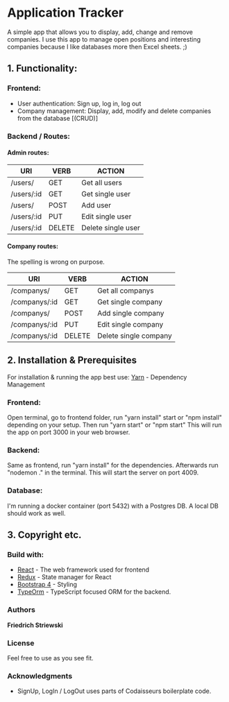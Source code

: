
#  Application Tracker
 A simple app that allows you to display, add, change and remove companies. I use this app to manage open positions and interesting companies because I like databases more then Excel sheets. ;)

## 1. Functionality:

### Frontend: 
* User authentication: Sign up, log in, log out
* Company management: Display, add, modify and delete companies from the database [(CRUD)]

### Backend / Routes:

#### Admin routes:

|**URI**|**VERB**|**ACTION**|
|-------------|-----------|---------------------|
| /users/     | GET       | Get all users       |
| /users/:id  | GET       | Get single user     |
| /users/     | POST      | Add user            |
| /users/:id  | PUT       | Edit single user    |
| /users/:id  | DELETE    | Delete single user  |


#### Company routes:
The spelling is wrong on purpose.

|**URI**|**VERB**|**ACTION**|
|-------------|-----------|---------------------------|
| /companys/     | GET       | Get all companys       |
| /companys/:id  | GET       | Get single company     |
| /companys/     | POST      | Add single company     |
| /companys/:id  | PUT       | Edit single company    |
| /companys/:id  | DELETE    | Delete single company  |


## 2. Installation & Prerequisites
For installation & running the app best use: 
 [Yarn](https://yarnpkg.com/lang/en/) - Dependency Management

### Frontend: 
Open terminal, go to frontend folder, run "yarn install" start or "npm install" depending on your setup.
Then run "yarn start" or "npm start" This will run the app on port 3000 in your web browser. 

### Backend: 
Same as frontend, run "yarn install" for the dependencies. Afterwards run "nodemon ." in the terminal. This will start the server on port 4009.

### Database: 
I'm running a docker container (port 5432) with a Postgres DB. A local DB should work as well.


## 3. Copyright etc.

### Build with:
* [React](https://reactjs.org/) - The web framework used for frontend
* [Redux](https://redux.js.org) - State manager for React
* [Bootstrap 4](https://getbootstrap.com/docs/4.0/getting-started/introduction/) - Styling
* [TypeOrm](https://github.com/typeorm) - TypeScript focused ORM for the backend.  

### Authors
**Friedrich Striewski**

### License
Feel free to use as you see fit.

### Acknowledgments
* SignUp, LogIn / LogOut uses parts of Codaisseurs boilerplate code. 
